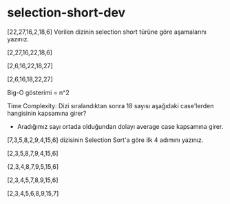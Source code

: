 # selection-short-dev

[22,27,16,2,18,6] Verilen dizinin selection short türüne göre aşamalarını yazınız.

[2,27,16,22,18,6]

[2,6,16,22,18,27]

[2,6,16,18,22,27]

Big-O gösterimi = n^2


Time Complexity: Dizi sıralandıktan sonra 18 sayısı aşağıdaki case'lerden hangisinin kapsamına girer?
- Aradığımız sayı ortada olduğundan dolayı average case kapsamına girer.


[7,3,5,8,2,9,4,15,6] dizisinin Selection Sort'a göre ilk 4 adımını yazınız.

[2,3,5,8,7,9,4,15,6]

{2,3,4,8,7,9,5,15,6]

[2,3,4,5,7,8,9,15,6]

[2,3,4,5,6,8,9,15,7]
